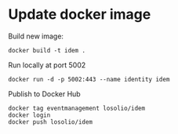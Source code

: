 # Update docker image

Build new image:

```
docker build -t idem .
```


Run locally at port 5002

```
docker run -d -p 5002:443 --name identity idem
```

Publish to Docker Hub

```
docker tag eventmanagement losolio/idem
docker login
docker push losolio/idem
```